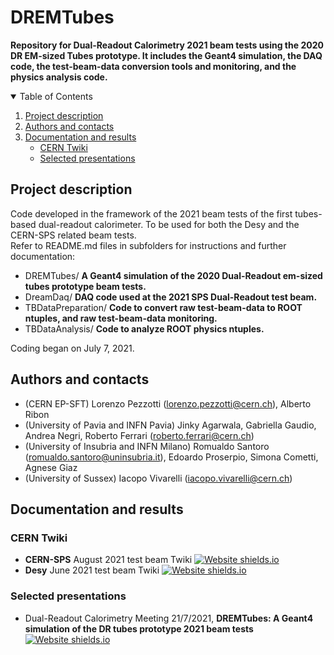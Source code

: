 # DREMTubes
**Repository for Dual-Readout Calorimetry 2021 beam tests using the 2020 DR EM-sized Tubes prototype. It includes the Geant4 simulation, the DAQ code, the test-beam-data conversion tools and monitoring, and the physics analysis code.**

<!-- TABLE OF CONTENTS -->
<details open="open">
  <summary>Table of Contents</summary>
  <ol>
    <li><a href="#project-description">Project description</a></li>
    <li><a href="#authors-and-contacts">Authors and contacts</a></li>
     <li>
      <a href="#documentation-and-results">Documentation and results</a>
      <ul>
        <li><a href="#cern-twiki">CERN Twiki</a></li>
      </ul>
       <ul>
        <li><a href="#selected-presentations">Selected presentations</a></li>
      </ul>
    </li>
  </ol>                                           
</details>

<!--Project desription-->
## Project description
Code developed in the framework of the 2021 beam tests of the first tubes-based dual-readout calorimeter. To be used for both the Desy and the CERN-SPS related beam tests.\
Refer to README.md files in subfolders for instructions and further documentation:

- DREMTubes/ **A Geant4 simulation of the 2020 Dual-Readout em-sized tubes prototype beam tests.**
- DreamDaq/ **DAQ code used at the 2021 SPS Dual-Readout test beam.**
- TBDataPreparation/ **Code to convert raw test-beam-data to ROOT ntuples, and raw test-beam-data monitoring.**
- TBDataAnalysis/ **Code to analyze ROOT physics ntuples.**

Coding began on July 7, 2021.

<!--Authors and contacts-->
## Authors and contacts
- (CERN EP-SFT) Lorenzo Pezzotti (lorenzo.pezzotti@cern.ch), Alberto Ribon
- (University of Pavia and INFN Pavia) Jinky Agarwala, Gabriella Gaudio, Andrea Negri, Roberto Ferrari (roberto.ferrari@cern.ch)
- (University of Insubria and INFN Milano) Romualdo Santoro (romualdo.santoro@uninsubria.it), Edoardo Proserpio, Simona Cometti, Agnese Giaz
- (University of Sussex) Iacopo Vivarelli (iacopo.vivarelli@cern.ch)

<!--Documentation and results-->
## Documentation and results

### CERN Twiki
- **CERN-SPS** August 2021 test beam Twiki [![Website shields.io](https://img.shields.io/website-up-down-green-red/http/shields.io.svg)](https://twiki.cern.ch/twiki/bin/view/DREAM/DreamTBAugust2021)
- **Desy** June 2021 test beam Twiki [![Website shields.io](https://img.shields.io/website-up-down-green-red/http/shields.io.svg)](https://twiki.cern.ch/twiki/bin/view/DREAM/DreamTBJune2021)

### Selected presentations
- Dual-Readout Calorimetry Meeting 21/7/2021, **DREMTubes: A Geant4 simulation of the DR tubes prototype 2021 beam tests** [![Website shields.io](https://img.shields.io/website-up-down-green-red/http/shields.io.svg)](https://indico.cern.ch/event/1061304/contributions/4460441/attachments/2285253/3883980/DR_lopezzot_21_7_2021.pdf)
